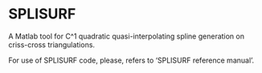 # SPLISURF
A Matlab tool for C^1 quadratic quasi-interpolating spline generation on criss-cross triangulations.

For use of SPLISURF code, please, refers to ‘SPLISURF reference manual’.
